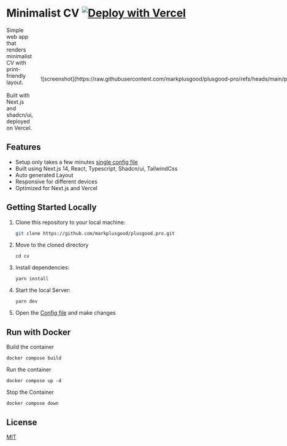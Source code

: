 # Minimalist CV [![Deploy with Vercel](https://vercel.com/button)](https://vercel.com/new/clone?repository-url=https%3A%2F%2Fgithub.com%2Fmarkplusgood%2Fplusgood.pro)

<div style="display: flex; align-items: center;">
    <div style="flex: 1; padding-right: 20px;">
        Simple web app that renders minimalist CV with print-friendly layout.<br>
        <br>
        Built with Next.js and shadcn/ui, deployed on Vercel.
    </div>
    <div style="flex: 0 0 auto;">
        ![screenshot](https://raw.githubusercontent.com/markplusgood/plusgood-pro/refs/heads/main/public/web_page.png | width=640)
    </div>
</div>

## Features

- Setup only takes a few minutes [single config file](./src/data/resume-data.tsx)
- Built using Next.js 14, React, Typescript, Shadcn/ui, TailwindCss
- Auto generated Layout
- Responsive for different devices
- Optimized for Next.js and Vercel

## Getting Started Locally

1. Clone this repository to your local machine:

   ```bash
   git clone https://github.com/markplusgood/plusgood.pro.git
   ```

2. Move to the cloned directory

   ```shell
   cd cv
   ```

3. Install dependencies:

   ```shell
   yarn install
   ```

4. Start the local Server:

   ```shell
   yarn dev
   ```

5. Open the [Config file](./src/data/resume-data.tsx) and make changes

## Run with Docker

Build the container

```shell
docker compose build
```

Run the container

```shell
docker compose up -d
```

Stop the Container

```shell
docker compose down 
```

## License

[MIT](https://choosealicense.com/licenses/mit/)
